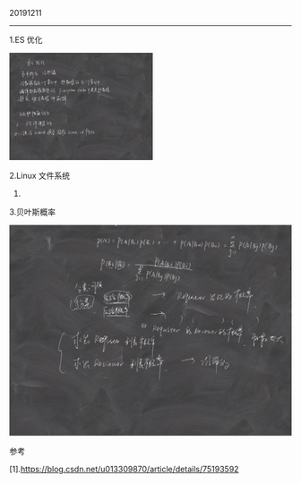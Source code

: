 20191211

---

1.ES 优化

<img src="2019.12.11.assets/20191211-1.jpg" style="zoom:25%;" />





2.Linux 文件系统

1.





3.贝叶斯概率

![](2019.12.11.assets/20191211-2.jpg)

参考

[1].https://blog.csdn.net/u013309870/article/details/75193592